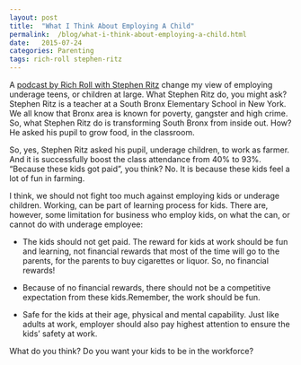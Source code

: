 ```yaml
---
layout: post
title:  "What I Think About Employing A Child"
permalink:  /blog/what-i-think-about-employing-a-child.html
date:   2015-07-24
categories: Parenting 
tags: rich-roll stephen-ritz
---
```


A <a href="http://www.richroll.com/podcast/stephen-ritz/">podcast by Rich Roll with Stephen Ritz</a> change my view of employing underage teens, or children at large. What Stephen Ritz do, you might ask? Stephen Ritz is a teacher at a South Bronx Elementary School in New York. We all know that Bronx area is known for poverty, gangster and high crime. So, what Stephen Ritz do is transforming South Bronx from inside out. How? He asked his pupil to grow food, in the classroom.

So, yes, Stephen Ritz asked his pupil, underage children, to work as farmer. And it is successfully boost the class attendance from 40% to 93%. &#8220;Because these kids got paid&#8221;, you think? No. It is because these kids feel a lot of fun in farming.

I think, we should not fight too much against employing kids or underage children. Working, can be part of learning process for kids. There are, however, some limitation for business who employ kids, on what the can, or cannot do with underage employee:

* The kids should not get paid. The reward for kids at work should be fun and learning, not financial rewards that most of the time will go to the parents, for the parents to buy cigarettes or liquor. So, no financial rewards!

* Because of no financial rewards, there should not be a competitive expectation from these kids.Remember, the work should be fun.

* Safe for the kids at their age, physical and mental capability. Just like adults at work, employer should also pay highest attention to ensure the kids&#8217; safety at work.

What do you think? Do you want your kids to be in the workforce?


